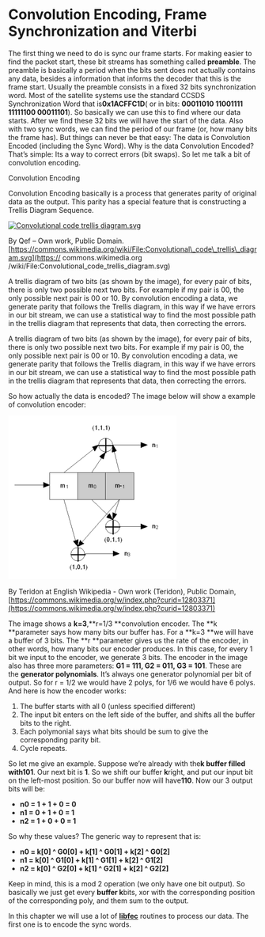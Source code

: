 # Convolution Encoding, Frame Synchronization and Viterbi

The first thing we need to do is sync our frame starts. For making easier to find the packet start, these bit streams has something called **preamble**. The preamble is basically a period when the bits sent does not actually contains any data, besides a information that informs the decoder that this is the frame start. Usually the preamble consists in a fixed 32 bits synchronization word. Most of the satellite systems use the standard CCSDS Synchronization Word that is**0x1ACFFC1D**\( or in bits: **00011010 11001111 11111100 00011101**\). So basically we can use this to find where our data starts. After we find these 32 bits we will have the start of the data. Also with two sync words, we can find the period of our frame \(or, how many bits the frame has\). But things can never be that easy: The data is Convolution Encoded \(including the Sync Word\). Why is the data Convolution Encoded? That’s simple: Its a way to correct errors \(bit swaps\). So let me talk a bit of convolution encoding.

Convolution Encoding

Convolution Encoding basically is a process that generates parity of original data as the output. This parity has a special feature that is constructing a Trellis Diagram Sequence.

[![](https://upload.wikimedia.org/wikipedia/commons/thumb/a/a0/Convolutional_code_trellis_diagram.svg/1200px-Convolutional_code_trellis_diagram.svg.png "Convolutional code trellis diagram.svg")](https://commons.wikimedia.org/wiki/File:Convolutional_code_trellis_diagram.svg#/media/File:Convolutional_code_trellis_diagram.svg)

By Qef – Own work, Public Domain. [https://commons.wikimedia.org/wiki/File:Convolutional\_code\_trellis\_diagram.svg](https:// commons.wikimedia.org /wiki/File:Convolutional_code_trellis_diagram.svg)

A trellis diagram of two bits \(as shown by the image\), for every pair of bits, there is only two possible next two bits. For example if my pair is 00, the only possible next pair is 00 or 10. By convolution encoding a data, we generate parity that follows the Trellis diagram, in this way if we have errors in our bit stream, we can use a statistical way to find the most possible path in the trellis diagram that represents that data, then correcting the errors.

A trellis diagram of two bits \(as shown by the image\), for every pair of bits, there is only two possible next two bits. For example if my pair is 00, the only possible next pair is 00 or 10. By convolution encoding a data, we generate parity that follows the Trellis diagram, in this way if we have errors in our bit stream, we can use a statistical way to find the most possible path in the trellis diagram that represents that data, then correcting the errors.

So how actually the data is encoded? The image below will show a example of convolution encoder:

![](/assets/viterbi-encoder.png)

By Teridon at English Wikipedia - Own work \(Teridon\), Public Domain, [https://commons.wikimedia.org/w/index.php?curid=12803371](https://commons.wikimedia.org/w/index.php?curid=12803371)

The image shows a **k=3**,**r=1/3 **convolution encoder. The **k **parameter says how many bits our buffer has. For a **k=3 **we will have a buffer of 3 bits. The **r **parameter gives us the rate of the encoder, in other words, how many bits our encoder produces. In this case, for every 1 bit we input to the encoder, we generate 3 bits. The encoder in the image also has three more parameters: **G1 = 111, G2 = 011, G3 = 101**. These are the **generator polynomials**. It’s always one generator polynomial per bit of output. So for r = 1/2 we would have 2 polys, for 1/6 we would have 6 polys. And here is how the encoder works:

1. The buffer starts with all 0 \(unless specified different\)
2. The input bit enters on the left side of the buffer, and shifts all the buffer bits to the right.
3. Each polymonial says what bits should be sum to give the corresponding parity bit.
4. Cycle repeats.

So let me give an example. Suppose we’re already with the**k **buffer filled with**101**. Our next bit is **1**. So we shift our buffer **k**right, and put our input bit on the left-most position. So our buffer now will have**110**. Now our 3 output bits will be:

* **n0 = 1 + 1 + 0 = 0**
* **n1 = 0 + 1 + 0 = 1**
* **n2 = 1 + 0 + 0 = 1**

So why these values? The generic way to represent that is:

* **n0 = k\[0\] ^ G0\[0\] + k\[1\] ^ G0\[1\] + k\[2\] ^ G0\[2\]**
* **n1 = k\[0\] ^ G1\[0\] + k\[1\] ^ G1\[1\] + k\[2\] ^ G1\[2\]**
* **n2 = k\[0\] ^ G2\[0\] + k\[1\] ^ G2\[1\] + k\[2\] ^ G2\[2\]**

Keep in mind, this is a mod 2 operation \(we only have one bit output\). So basically we just get every **buffer k**bits, xor with the corresponding position of the corresponding poly, and them sum to the output.

In this chapter we will use a lot of [**libfec**](https://github.com/quiet/libfec) routines to process our data. The first one is to encode the sync words.



